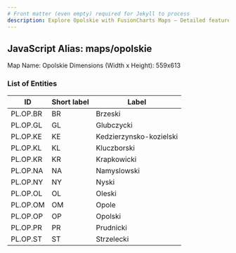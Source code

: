 ```yaml
---
# Front matter (even empty) required for Jekyll to process
description: Explore Opolskie with FusionCharts Maps – Detailed features for seamless integration. Try now & enhance your data visualization today! 
---
```


## JavaScript Alias: maps/opolskie

Map Name: Opolskie
Dimensions (Width x Height): 559x613





### List of Entities

ID | Short label | Label
---|---|---|
PL.OP.BR|BR|Brzeski
PL.OP.GL|GL|Glubczycki
PL.OP.KE|KE|Kedzierzynsko-kozielski
PL.OP.KL|KL|Kluczborski
PL.OP.KR|KR|Krapkowicki
PL.OP.NA|NA|Namyslowski
PL.OP.NY|NY|Nyski
PL.OP.OL|OL|Oleski
PL.OP.OM|OM|Opole
PL.OP.OP|OP|Opolski
PL.OP.PR|PR|Prudnicki
PL.OP.ST|ST|Strzelecki

